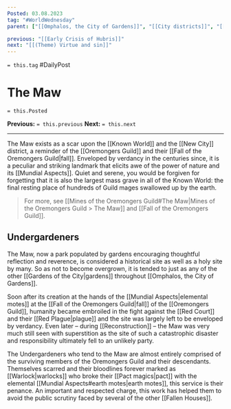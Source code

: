 ```yaml
---
Posted: 03.08.2023
tag: "#WorldWednesday"
parent: ["[[Omphalos, the City of Gardens]]", "[[City districts]]", "[[Gardens]]"]

previous: "[[Early Crisis of Hubris]]"
next: "[[(Theme) Virtue and sin]]"
---
```

`= this.tag` #DailyPost 
# The Maw
`= this.Posted`

**Previous:** `= this.previous`
**Next:** `= this.next`

---

The Maw exists as a scar upon the [[Known World]] and the [[New City]] district, a reminder of the [[Oremongers Guild]] and their [[Fall of the Oremongers Guild|fall]]. Enveloped by verdancy in the centuries since, it is a peculiar and striking landmark that elicits awe of the power of nature and its [[Mundial Aspects]]. Quiet and serene, you would be forgiven for forgetting that it is also the largest mass grave in all of the Known World: the final resting place of hundreds of Guild mages swallowed up by the earth.

> For more, see [[Mines of the Oremongers Guild#The Maw|Mines of the Oremongers Guild > The Maw]] and [[Fall of the Oremongers Guild]].

## Undergardeners

The Maw, now a park populated by gardens encouraging thoughtful reflection and reverence, is considered a historical site as well as a holy site by many. So as not to become overgrown, it is tended to just as any of the other [[Gardens of the City|gardens]] throughout [[Omphalos, the City of Gardens]].

Soon after its creation at the hands of the [[Mundial Aspects|elemental motes]] at the [[Fall of the Oremongers Guild|fall]] of the [[Oremongers Guild]], humanity became embroiled in the fight against the [[Red Court]] and their [[Red Plague|plague]] and the site was largely left to be enveloped by verdancy. Even later – during [[Reconstruction]] – the Maw was very much still seen with superstition as the site of such a catastrophic disaster and responsibility ultimately fell to an unlikely party.

The Undergardeners who tend to the Maw are almost entirely comprised of the surviving members of the Oremongers Guild and their descendants. Themselves scarred and their bloodlines forever marked as [[Warlock|warlocks]] who broke their [[Pact magics|pact]] with the elemental [[Mundial Aspects#earth motes|earth motes]], this service is their penance. An important and respected charge, this work has helped them to avoid the public scrutiny faced by several of the other [[Fallen Houses]].